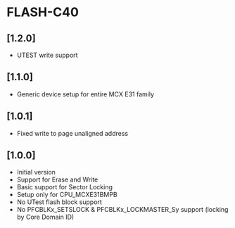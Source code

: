 # FLASH-C40

## [1.2.0]

- UTEST write support

## [1.1.0]

- Generic device setup for entire MCX E31 family

## [1.0.1]

- Fixed write to page unaligned address

## [1.0.0]

- Initial version
- Support for Erase and Write
- Basic support for Sector Locking
- Setup only for CPU_MCXE31BMPB
- No UTest flash block support
- No PFCBLKx_SETSLOCK & PFCBLKx_LOCKMASTER_Sy support (locking by Core Domain ID)
